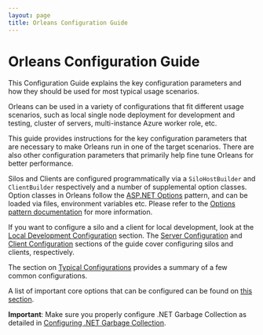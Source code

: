 ```yaml
---
layout: page
title: Orleans Configuration Guide
---
```


# Orleans Configuration Guide

This Configuration Guide explains the key configuration parameters and how they should be used for most typical usage scenarios.

Orleans can be used in a variety of configurations that fit different usage scenarios, such as local single node deployment for development and testing, cluster of servers, multi-instance Azure worker role, etc. 

This guide provides instructions for the key configuration parameters that are necessary to make Orleans run in one of the target scenarios. There are also other configuration parameters that primarily help fine tune Orleans for better performance.

Silos and Clients are configured programmatically via a `SiloHostBuilder` and `ClientBuilder` respectively and a number of supplemental option classes.
Option classes in Orleans follow the [ASP.NET Options](https://docs.microsoft.com/en-us/aspnet/core/fundamentals/configuration/options) pattern, and can be loaded via files, environment variables etc. Please refer to the [Options pattern documentation](https://docs.microsoft.com/en-us/aspnet/core/fundamentals/configuration/options) for more information.

If you want to configure a silo and a client for local development, look at the [Local Development Configuration](Local-Development-Configuration.md) section. The [Server Configuration](Server-Configuration.md) and [Client Configuration](Client-Configuration.md) sections of the guide cover configuring silos and clients, respectively. 
 
 The section on [Typical Configurations](Typical-Configurations.md) provides a summary of a few common configurations.

 A list of important core options that can be configured can be found on [this section](Options-List.md).

**Important**: Make sure you properly configure .NET Garbage Collection as detailed in [Configuring .NET Garbage Collection](Configuring-.NET-Garbage-Collection.md).
